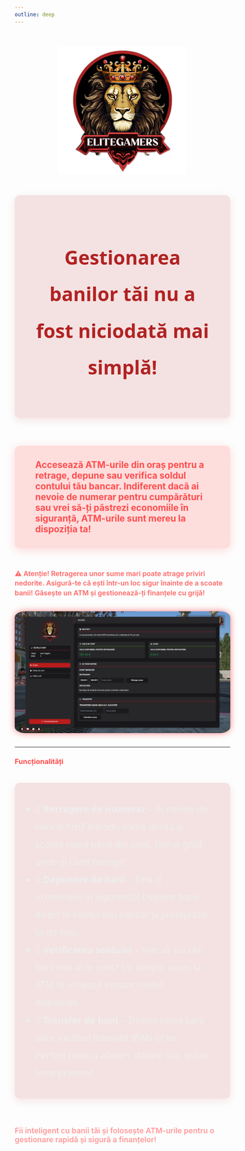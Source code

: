 ```yaml
---
outline: deep
---
```


<style scoped>
.eg-atm-box h2, .eg-atm-box h3 {
  color: #b22222;
  font-weight: 900;
  font-size: 2.8rem;
  text-align: center;
}

.eg-atm-box {
  background: rgba(178, 34, 34, 0.12);
  border-radius: 12px;
  padding: 2.5rem 3rem;
  margin: 2.5rem auto 4rem auto;
  max-width: 900px;
  box-shadow: 0 6px 20px rgba(178, 34, 34, 0.1);
  color: #eee;
  font-size: 1.35rem;
  line-height: 1.9;
  font-weight: 500;
  font-family: "Segoe UI", Tahoma, Geneva, Verdana, sans-serif;
}

.eg-atm-box-warning {
  background: rgba(255, 76, 76, 0.18);
  border-radius: 12px;
  padding: 2rem 3rem;
  margin: 2rem auto 3rem auto;
  max-width: 900px;
  box-shadow: 0 5px 22px rgba(255, 76, 76, 0.2);
  color: #ff4c4c;
  font-weight: 700;
  font-size: 1.3rem;
}

.eg-atm-box-logo {
  display: block;
  margin: 3rem auto;
  border-radius: 6px;
  max-width: 300px;
  height: auto;
  box-shadow: none;
  border: none;
}

.eg-atm-box-img {
  display: block;
  margin: 0 auto 2rem auto;
  border-radius: 5%;
  box-shadow: 0 0 15px rgba(255, 0, 0, 0.5);
  max-width: 100%;
  height: auto;
}

.eg-atm-box ul {
  max-width: 700px;
  margin: 0 auto 3rem auto;
  color: #eee;
  line-height: 1.6;
  list-style-position: inside;
  padding-left: 0;
}

.eg-atm-box ul li {
  margin-bottom: 1rem;
}

.eg-atm-box-note {
  max-width: 700px;
  margin: 0 auto 2rem auto;
  color: #ff6666;
  font-weight: 600;
  font-size: 1rem;
  line-height: 1.4;
}

.eg-atm-box-bottom {
  max-width: 700px;
  margin: 0 auto;
  font-weight: 600;
  color: #ff9999;
  font-size: 1.1rem;
}
</style>

<img src="../public/elitegamers.png" alt="pozaRegulament" class="eg-atm-box-logo">

<div class="eg-atm-box">
  <h2>Gestionarea banilor tăi nu a fost niciodată mai simplă!</h2>
</div>

<div class="eg-atm-box-warning">
  <strong>Accesează <strong>ATM-urile din oraș</strong></strong> pentru a retrage, depune sau verifica soldul contului tău bancar. Indiferent dacă ai nevoie de numerar pentru cumpărături sau vrei să-ți păstrezi economiile în siguranță, ATM-urile sunt mereu la dispoziția ta!
</div>

<p class="eg-atm-box-note">
⚠️ Atenție! Retragerea unor sume mari poate atrage priviri nedorite. Asigură-te că ești într-un loc sigur înainte de a scoate banii!  
Găsește un ATM și gestionează-ți finanțele cu grijă!
</p>

<img src="../public/important/atm.png" alt="pozaATM" class="eg-atm-box-img">

---

### <span style="color: #ff4d4d;">Funcționalități</span>

<ul class="eg-atm-box">
  <li><strong>🔹 Retragere de numerar</strong> – Ai nevoie de bani lichizi? Introdu suma dorită și scoate rapid banii din cont. Dar ai grijă unde și când retragi!</li>
  <li><strong>🔹 Depunere de bani</strong> – Ține-ți economiile în siguranță! Depune banii direct în contul tău bancar și protejează-te de hoți.</li>
  <li><strong>🔹 Verificarea soldului</strong> – Vrei să știi câți bani mai ai în cont? Un simplu acces la ATM îți afișează instant soldul disponibil.</li>
  <li><strong>🔹 Transfer de bani</strong> – Trimite rapid bani altor jucători folosind IBAN-ul lor. Perfect pentru afaceri, datorii sau ajutor între prieteni!</li>
</ul>

<p class="eg-atm-box-bottom">
Fii inteligent cu banii tăi și folosește ATM-urile pentru o gestionare rapidă și sigură a finanțelor!
</p>
